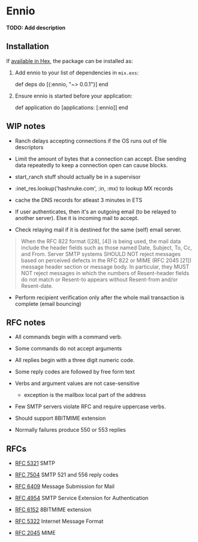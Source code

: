 # Ennio

**TODO: Add description**

## Installation

If [available in Hex](https://hex.pm/docs/publish), the package can be installed as:

  1. Add ennio to your list of dependencies in `mix.exs`:

        def deps do
          [{:ennio, "~> 0.0.1"}]
        end

  2. Ensure ennio is started before your application:

        def application do
          [applications: [:ennio]]
        end

## WIP notes

* Ranch delays accepting connections if the OS runs out of file descriptors
* Limit the amount of bytes that a connection can accept. Else sending data repeatedly to keep a connection open can cause blocks.

* start_ranch stuff should actually be in a supervisor
* :inet_res.lookup('hashnuke.com', :in, :mx) to lookup MX records
* cache the DNS records for atleast 3 minutes in ETS
* If user authenticates, then it's an outgoing email (to be relayed to another server). Else it is incoming mail to accept.
* Check relaying mail if it is destined for the same (self) email server.

>  When the RFC 822 format ([28], [4]) is being used, the mail data
   include the header fields such as those named Date, Subject, To, Cc,
   and From.  Server SMTP systems SHOULD NOT reject messages based on
   perceived defects in the RFC 822 or MIME (RFC 2045 [21]) message
   header section or message body.  In particular, they MUST NOT reject
   messages in which the numbers of Resent-header fields do not match or
   Resent-to appears without Resent-from and/or Resent-date.

* Perform recipient verification only after the whole mail transaction is complete (email bouncing)

## RFC notes

* All commands begin with a command verb.
* Some commands do not accept arguments

* All replies begin with a three digit numeric code.
* Some reply codes are followed by free form text
* Verbs and argument values are not case-sensitive
  * exception is the mailbox local part of the address
* Few SMTP servers violate RFC and require uppercase verbs.
* Should support 8BITMIME extension
* Normally failures produce 550 or 553 replies

## RFCs

* [RFC 5321](https://tools.ietf.org/html/rfc5321) SMTP
* [RFC 7504](https://tools.ietf.org/html/rfc7504) SMTP 521 and 556 reply codes
* [RFC 6409](https://tools.ietf.org/html/rfc6409) Message Submission for Mail
* [RFC 4954](https://tools.ietf.org/html/rfc4954) SMTP Service Extension for Authentication
* [RFC 6152](https://tools.ietf.org/html/rfc6152) 8BITMIME extension

* [RFC 5322](https://tools.ietf.org/html/rfc5322) Internet Message Format
* [RFC 2045](https://tools.ietf.org/html/rfc2045) MIME
